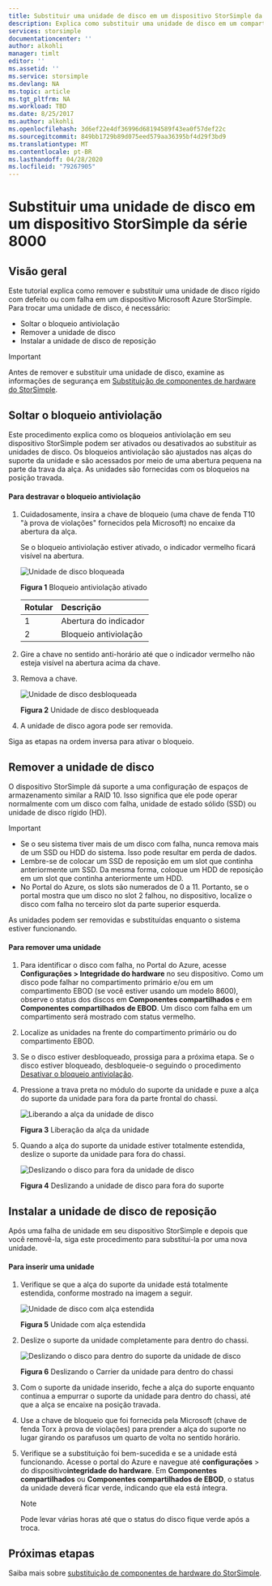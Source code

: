 ```yaml
---
title: Substituir uma unidade de disco em um dispositivo StorSimple da série 8000 | Microsoft Docs
description: Explica como substituir uma unidade de disco em um compartimento primário StorSimple ou em um compartimento EBOD.
services: storsimple
documentationcenter: ''
author: alkohli
manager: timlt
editor: ''
ms.assetid: ''
ms.service: storsimple
ms.devlang: NA
ms.topic: article
ms.tgt_pltfrm: NA
ms.workload: TBD
ms.date: 8/25/2017
ms.author: alkohli
ms.openlocfilehash: 3d6ef22e4df36996d68194589f43ea0f57def22c
ms.sourcegitcommit: 849bb1729b89d075eed579aa36395bf4d29f3bd9
ms.translationtype: MT
ms.contentlocale: pt-BR
ms.lasthandoff: 04/28/2020
ms.locfileid: "79267905"
---
```

# <a name="replace-a-disk-drive-on-your-storsimple-8000-series-device"></a>Substituir uma unidade de disco em um dispositivo StorSimple da série 8000

## <a name="overview"></a>Visão geral
Este tutorial explica como remover e substituir uma unidade de disco rígido com defeito ou com falha em um dispositivo Microsoft Azure StorSimple. Para trocar uma unidade de disco, é necessário:

* Soltar o bloqueio antiviolação
* Remover a unidade de disco
* Instalar a unidade de disco de reposição

> [!IMPORTANT]
> Antes de remover e substituir uma unidade de disco, examine as informações de segurança em [Substituição de componentes de hardware do StorSimple](storsimple-8000-hardware-component-replacement.md).
 

## <a name="disengage-the-antitamper-lock"></a>Soltar o bloqueio antiviolação
Este procedimento explica como os bloqueios antiviolação em seu dispositivo StorSimple podem ser ativados ou desativados ao substituir as unidades de disco. Os bloqueios antiviolação são ajustados nas alças do suporte da unidade e são acessados por meio de uma abertura pequena na parte da trava da alça. As unidades são fornecidas com os bloqueios na posição travada.

#### <a name="to-unlock-the-antitamper-lock"></a>Para destravar o bloqueio antiviolação
1. Cuidadosamente, insira a chave de bloqueio (uma chave de fenda T10 "à prova de violações" fornecidos pela Microsoft) no encaixe da abertura da alça. 
   
   Se o bloqueio antiviolação estiver ativado, o indicador vermelho ficará visível na abertura.
  
    ![Unidade de disco bloqueada](./media/storsimple-disk-drive-replacement/IC741056.png)
   
    **Figura 1** Bloqueio antiviolação ativado
   
   | Rotular | Descrição |
   |:--- |:--- |
   | 1 |Abertura do indicador |
   | 2 |Bloqueio antiviolação |
2. Gire a chave no sentido anti-horário até que o indicador vermelho não esteja visível na abertura acima da chave.
3. Remova a chave.
   
    ![ Unidade de disco desbloqueada](./media/storsimple-disk-drive-replacement/IC741057.png)
   
    **Figura 2** Unidade de disco desbloqueada
4. A unidade de disco agora pode ser removida.

Siga as etapas na ordem inversa para ativar o bloqueio.

## <a name="remove-the-disk-drive"></a>Remover a unidade de disco
O dispositivo StorSimple dá suporte a uma configuração de espaços de armazenamento similar a RAID 10. Isso significa que ele pode operar normalmente com um disco com falha, unidade de estado sólido (SSD) ou unidade de disco rígido (HD).

> [!IMPORTANT]
> * Se o seu sistema tiver mais de um disco com falha, nunca remova mais de um SSD ou HDD do sistema. Isso pode resultar em perda de dados.
> * Lembre-se de colocar um SSD de reposição em um slot que continha anteriormente um SSD. Da mesma forma, coloque um HDD de reposição em um slot que continha anteriormente um HDD.
> * No Portal do Azure, os slots são numerados de 0 a 11. Portanto, se o portal mostra que um disco no slot 2 falhou, no dispositivo, localize o disco com falha no terceiro slot da parte superior esquerda.
> 
> 

As unidades podem ser removidas e substituídas enquanto o sistema estiver funcionando.

#### <a name="to-remove-a-drive"></a>Para remover uma unidade
1. Para identificar o disco com falha, no Portal do Azure, acesse **Configurações > Integridade do hardware** no seu dispositivo. Como um disco pode falhar no compartimento primário e/ou em um compartimento EBOD (se você estiver usando um modelo 8600), observe o status dos discos em **Componentes compartilhados** e em **Componentes compartilhados de EBOD**. Um disco com falha em um compartimento será mostrado com  status vermelho.
2. Localize as unidades na frente do compartimento primário ou do compartimento EBOD. 
3. Se o disco estiver desbloqueado, prossiga para a próxima etapa. Se o disco estiver bloqueado, desbloqueie-o seguindo o procedimento [Desativar o bloqueio antiviolação](#disengage-the-antitamper-lock).
4. Pressione a trava preta no módulo do suporte da unidade e puxe a alça do suporte da unidade para fora da parte frontal do chassi.
   
    ![Liberando a alça da unidade de disco](./media/storsimple-disk-drive-replacement/IC741051.png)
   
    **Figura 3** Liberação da alça da unidade
5. Quando a alça do suporte da unidade estiver totalmente estendida, deslize o suporte da unidade para fora do chassi. 
   
    ![Deslizando o disco para fora da unidade de disco](./media/storsimple-disk-drive-replacement/IC741052.png)
   
    **Figura 4** Deslizando a unidade de disco para fora do suporte

## <a name="install-the-replacement-disk-drive"></a>Instalar a unidade de disco de reposição
Após uma falha de unidade em seu dispositivo StorSimple e depois que você removê-la, siga este procedimento para substituí-la por uma nova unidade.

#### <a name="to-insert-a-drive"></a>Para inserir uma unidade
1. Verifique se que a alça do suporte da unidade está totalmente estendida, conforme mostrado na imagem a seguir.
   
    ![Unidade de disco com alça estendida](./media/storsimple-disk-drive-replacement/IC741044.png)
   
    **Figura 5** Unidade com alça estendida
2. Deslize o suporte da unidade completamente para dentro do chassi.
   
    ![Deslizando o disco para dentro do suporte da unidade de disco](./media/storsimple-disk-drive-replacement/IC741045.png)
   
    **Figura 6**  Deslizando o Carrier da unidade para dentro do chassi
3. Com o suporte da unidade inserido, feche a alça do suporte enquanto continua a empurrar o suporte da unidade para dentro do chassi, até que a alça se encaixe na posição travada.
4. Use a chave de bloqueio que foi fornecida pela Microsoft (chave de fenda Torx à prova de violações) para prender a alça do suporte no lugar girando os parafusos um quarto de volta no sentido horário.
5. Verifique se a substituição foi bem-sucedida e se a unidade está funcionando. Acesse o portal do Azure e navegue até **configurações** > do dispositivo**integridade do hardware**. Em **Componentes compartilhados** ou **Componentes compartilhados de EBOD**, o status da unidade deverá ficar verde, indicando que ela está íntegra.

   
   > [!NOTE]
   > Pode levar várias horas até que o status do disco fique verde após a troca.
  
## <a name="next-steps"></a>Próximas etapas
Saiba mais sobre [substituição de componentes de hardware do StorSimple](storsimple-8000-hardware-component-replacement.md).

